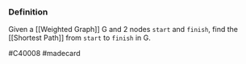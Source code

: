 ### Definition
Given a [[Weighted Graph]] G and 2 nodes `start` and `finish`, find the [[Shortest Path]] from `start` to `finish` in G.

#C40008 #madecard 